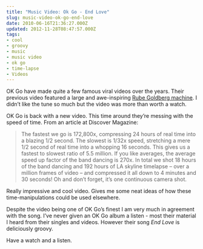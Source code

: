 ```yaml
---
title: "Music Video: Ok Go - End Love"
slug: music-video-ok-go-end-love
date: 2010-06-16T21:36:27.000Z
updated: 2012-11-28T08:47:57.000Z
tags:
- cool
- groovy
- music
- music video
- ok go
- time-lapse
- Videos
---
```


<p>OK Go have made quite a few famous viral videos over the years.  Their previous video featured a large and awe-inspiring <a href="http://en.wikipedia.org/wiki/Rube_Goldberg_machine">Rube Goldberg machine</a>.  I didn’t like the tune so much but the video was more than worth a watch.</p>

<p>OK Go is back with a new video.  This time around they’re messing with the speed of time.  From an article at Discover Magazine:</p>

<blockquote>The fastest we go is 172,800x, compressing 24 hours of real time into a blazing 1/2 second. The slowest is 1/32x speed, stretching a mere 1/2 second of real time into a whopping 16 seconds. This gives us a fastest to slowest ratio of 5.5 million. If you like averages, the average speed up factor of the band dancing is 270x. In total we shot 18 hours of the band dancing and 192 hours of LA skyline timelapse – over a million frames of video – and compressed it all down to 4 minutes and 30 seconds! Oh and don’t forget, it’s one continuous camera shot.</blockquote>

<p>Really impressive and cool video.  Gives me some neat ideas of how these time-manipulations could be used elsewhere.</p>

<p>Despite the video being one of OK Go’s finest I am very much in agreement with the song.  I’ve never given an OK Go album a listen - most their material I heard from their singles and videos.  However their song <em>End Love</em> is deliciously groovy.</p>

<p>Have a watch and a listen.</p>

<p><object classid="clsid:d27cdb6e-ae6d-11cf-96b8-444553540000" width="640" height="385" codebase="http://download.macromedia.com/pub/shockwave/cabs/flash/swflash.cab#version=6,0,40,0"><param name="allowFullScreen" value="true" /><param name="allowscriptaccess" value="always" /><param name="src" value="http://www.youtube.com/v/V2fpgpanZAw&amp;hl=en_US&amp;fs=1&amp;" /><param name="allowfullscreen" value="true" /><embed type="application/x-shockwave-flash" width="640" height="385" src="http://www.youtube.com/v/V2fpgpanZAw&amp;hl=en_US&amp;fs=1&amp;" allowscriptaccess="always" allowfullscreen="true"></embed></object></p>

